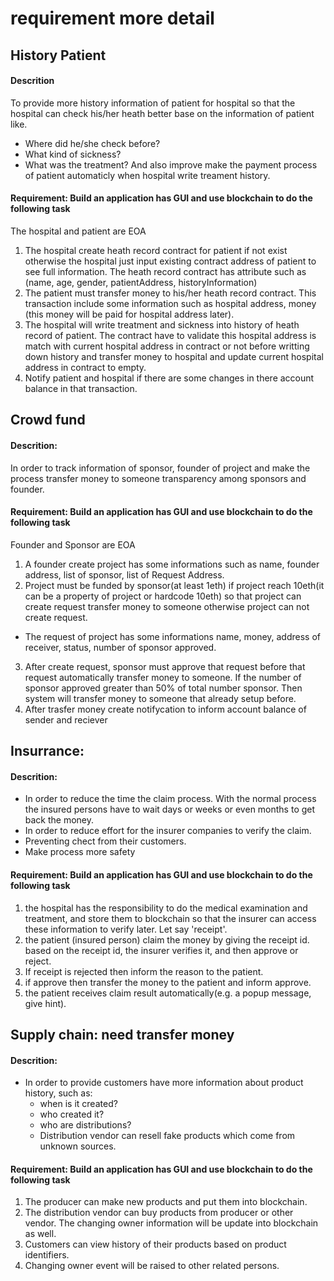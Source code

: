 # requirement more detail
## History Patient
#### Descrition
To provide more history information of patient for hospital so that the hospital can check his/her heath better base on the information of patient like.
- Where did he/she check before?
- What kind of sickness?
- What was the treatment?
And also improve make the payment process of patient automaticly when hospital write treament history.

#### Requirement: Build an application has GUI and use blockchain to do the following task
The hospital and patient are EOA
1. The hospital create heath record contract for patient if not exist otherwise the hospital just input existing contract address of patient to see full information. The heath record contract has attribute such as (name, age, gender, patientAddress, historyInformation)
2. The patient must transfer money to his/her heath record contract. This transaction include some information such as hospital address, money (this money will be paid for hospital address later).
3. The hospital will write treatment and sickness into history of heath record of patient. The contract have to validate this hospital address is match with current hospital address in contract or not before writting down history and transfer money to hospital and update current hospital address in contract to empty.
4. Notify patient and hospital if there are some changes in there account balance in that transaction.

## Crowd fund
#### Descrition:

In order to track information of sponsor, founder of project and make the process transfer money to someone transparency among sponsors and founder.
#### Requirement: Build an application has GUI and use blockchain to do the following task
Founder and Sponsor are EOA
1. A founder create project has some informations such as name, founder address, list of sponsor, list of Request Address.
2. Project must be funded by sponsor(at least 1eth) if project reach 10eth(it can be a property of project or hardcode 10eth) so that project can create request transfer money to someone otherwise project can not create request.
- The request of project has some informations name, money, address of receiver, status, number of sponsor approved.
3. After create request, sponsor must approve that request before that request automatically transfer money to someone. If the number of sponsor approved greater than 50% of total number sponsor. Then system will transfer money to someone that already setup before.
4. After trasfer money create notifycation to inform account balance of sender and reciever

## Insurrance:
#### Descrition:
- In order to reduce the time the claim process. With the normal process the insured persons have to wait days or weeks or even months to get back the money. 
- In order to reduce effort for the insurer companies to verify the claim.
- Preventing chect from their customers.
- Make process more safety
#### Requirement: Build an application has GUI and use blockchain to do the following task
1. the hospital has the responsibility to do the medical examination and treatment, and store them to blockchain so that the insurer can access these information to verify later. Let say 'receipt'.
2. the patient (insured person) claim the money by giving the receipt id.
based on the receipt id, the insurer verifies it, and then approve or reject.
3. If receipt is rejected then inform the reason to the patient.
4. if approve then transfer the money to the patient and inform approve. 
5. the patient receives claim result automatically(e.g. a popup message, give hint).
  
## Supply chain: need transfer money
#### Descrition:
- In order to provide customers have more information about product history, such as:
    - when is it created?
    - who created it?
    - who are distributions?
    - Distribution vendor can resell fake products which come from unknown sources.
#### Requirement: Build an application has GUI and use blockchain to do the following task 
1. The producer can make new products and put them into blockchain.
2. The distribution vendor can buy products from producer or other vendor. The changing owner information will be update into blockchain as well.
3. Customers can view history of their products based on product identifiers.
4. Changing owner event will be raised to other related persons.
